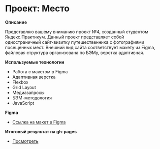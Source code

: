 # Проект: Место

**Описание**

Представляю вашему вниманию проект №4, созданный студентом Яндекс.Практикум. Данный проект представляет собой одностраничный сайт-визитку путешественника с фотографиями посещенных мест. Внешний вид сайта соответствует макету из Figma, файловая структура организована по БЭМу, верстка адаптивная.

**Используемые технологии**

* Работа с макетом в Figma
* Адаптивная верстка
* Flexbox
* Grid Layout
* Медиазапросы
* БЭМ-методология
* JavaScript

**Figma**

* [Ссылка на макет в Figma](https://www.figma.com/file/2cn9N9jSkmxD84oJik7xL7/JavaScript.-Sprint-4?node-id=0%3A1)

**Итоговый результат на gh-pages**

* [Посмотреть](https://arzhaana.github.io/mesto/)